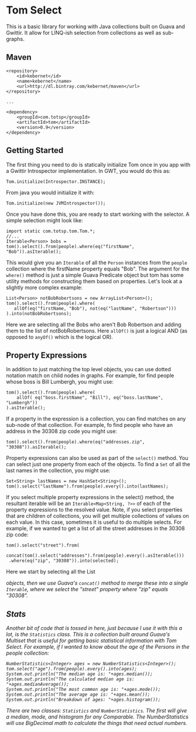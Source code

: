 Tom Select
==========

This is a basic library for working with Java collections built on Guava and Gwittir. It allow for
LINQ-ish selection from collections as well as sub-graphs.


Maven
-----

    <repository>
        <id>kebernet</id>
        <name>kebernet</name>
        <url>http://dl.bintray.com/kebernet/maven</url>
    </repository>

    ...

    <dependency>
        <groupId>com.totsp</groupId>
        <artifactId>tom</artifactId>
        <version>0.9</version>
    </dependency>

Getting Started
---------------

The first thing you need to do is statically initialize Tom once in you app with a Gwittir Introspector
implementation. In GWT, you would do this as:

    Tom.initialize(Introspector.INSTANCE);

From java you would initialize it with:

    Tom.initialize(new JVMIntrospector());

Once you have done this, you are ready to start working with the selector. A simple selection might look
like:

    import static com.totsp.tom.Tom.*;
    //...
    Iterable<Person> bobs = tom().select().from(people).where(eq("firstName", "Bob")).asIterable();

This would give you an `Iterable` of all the `Person` instances from the `people` collection where the
firstName property equals "Bob". The argument for the `where()` method is just a simple Guava Predicate<T> object
but tom has some utility methods for constructing them based on properties. Let's look at a slightly more
complex example:

    List<Person> notBobRobertsons = new ArrayList<Person>();
    tom().select().from(people).where(
       allOf(eq("firstName, "Bob"), not(eq("lastName", "Robertson")))
    ).into(notBobRobertsons);

Here we are selecting all the Bobs who aren't Bob Robertson and adding them to the list of notBobRobertsons. Here
`allOf()` is just a logical AND (as opposed to `anyOf()` which is the logical OR).

Property Expressions
--------------------

In addition to just matching the top level objects, you can use dotted notation match on child nodes in graphs.
For example, for find people whose boss is Bill Lumbergh, you might use:

    tom().select().from(people).where(
        allOf( eq("boss.firstName", "Bill"), eq("boss.lastName", "Lumbergh"))
    ).asIterable();

If a property in the expression is a collection, you can find matches on any sub-node of that collection.
For example, fo find people who have an address in the 30308 zip code you might use:

    tom().select().from(people).where(eq("addresses.zip", "30308")).asIterable();

Property expressions can also be used as part of the `select()` method. You can select just one property from each
of the objects. To find a `Set` of all the last names in the collection, you might use:

    Set<String> lastNames = new HashSet<String>();
    tom().select("lastName").from(people).every().into(lastNames);

If you select multiple property expressions in the select() method, the resultant iterable will be an
`Iterable<Map<String, ?>>` of each of the property expressions to the resolved value. Note, if you select
properties that are children of collections, you will get multiple collections of values on each value. In
this case, sometimes it is useful to do multiple selects. For example, if we wanted to get a list of all the
street addresses in the 30308 zip code:

    tom().select("street").from(
       concat(tom().select("addresses").from(people).every().asIterable()))
     .where(eq("zip", "30308")).into(selected);

Here we start by selecting all the List<Address> objects, then we use Guava's `concat()` method to merge these
into a single `Iterable`, where we select the "street" property where "zip" equals "30308".

Stats
-----

Another bit of code that is tossed in here, just because I use it with this a lot, is the `Statistics` class. This
is a collection built around Guava's Multiset that is useful for getting basic statistical information with
Tom Select. For example, if I wanted to know about the age of the Persons in the people collection:

    NumberStatistics<Integer> ages = new NumberStatistics<Integer>();
    tom.select("age").from(people).every().into(ages);
    System.out.println("The median age is: "+ages.median());
    System.out.println("The calculated median age is: "+ages.medianAverage());
    System.out.println("The most common age is: "+ages.mode());
    System.out.println("The average age is: "+ages.mean());
    System.out.println("Breakdown of ages: "+ages.histogram());

There are two classes: `Statistics` and `NumberStatistics`. The first will give a median, mode, and histogram for
any Comparable<T>. The NumberStatistics will use BigDecimal math to calculate the things that need actual numbers.
